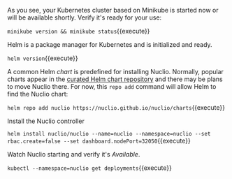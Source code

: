 As you see, your Kubernetes cluster based on Minikube is started now or will be available shortly. Verify it's ready for your use:

`minikube version && minikube status`{{execute}}

Helm is a package manager for Kubernetes and is initialized and ready.

`helm version`{{execute}}

A common Helm _chart_ is predefined for installing Nuclio. Normally, popular charts appear in the [curated Helm chart repository](https://github.com/kubernetes/charts) and there may be plans to move Nuclio there. For now, this `repo add` command will allow Helm to find the Nuclio chart:

`helm repo add nuclio https://nuclio.github.io/nuclio/charts`{{execute}}

Install the Nuclio controller

`helm install nuclio/nuclio --name=nuclio --namespace=nuclio --set rbac.create=false --set dashboard.nodePort=32050`{{execute}}

Watch Nuclio starting and verify it's _Available_.

`kubectl --namespace=nuclio get deployments`{{execute}}
